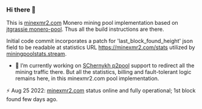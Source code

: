 ### Hi there 👋

This is [minexmr2.com](https://minexmr2.com) Monero mining pool implementation based
on [jtgrassie monero-pool](https://github.com/jtgrassie/monero-pool). Thus all the build instructions are there.

Initial code commit incorporates a patch for 'last_block_found_height' json field to be readable at statistics URL https://minexmr2.com/stats
utilized by [miningpoolstats.stream](https://miningpoolstats.stream/monero).

- 🔭 I’m currently working on [SChernykh p2pool](https://github.com/SChernykh/p2pool) support to redirect all the mining traffic there.
But all the statistics, billing and fault-tolerant logic remains here, in this minexmr2.com pool implementation.

⚡ Aug 25 2022: [minexmr2.com](https://minexmr2.com) status online and fully operational; 1st block found few days ago.

<!--
**minexmr2/minexmr2** is a ✨ _special_ ✨ repository because its `README.md` (this file) appears on your GitHub profile.

Here are some ideas to get you started:

- 🔭 I’m currently working on ...
- 🌱 I’m currently learning ...
- 👯 I’m looking to collaborate on ...
- 🤔 I’m looking for help with ...
- 💬 Ask me about ...
- 📫 How to reach me: ...
- 😄 Pronouns: ...
- ⚡ Fun fact: ...
-->
